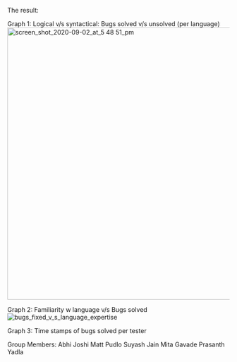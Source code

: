 The result:

Graph 1: Logical v/s syntactical: Bugs solved v/s unsolved (per language)
<img width="617" alt="screen_shot_2020-09-02_at_5 48 51_pm" src="https://user-images.githubusercontent.com/69598394/92049140-953d9480-ed57-11ea-818c-20691b09b3e6.png">

Graph 2: Familiarity w language v/s Bugs solved
![bugs_fixed_v_s_language_expertise](https://user-images.githubusercontent.com/69598394/92049399-55c37800-ed58-11ea-86b1-472bc455f7d3.png)

Graph 3: Time stamps of bugs solved per tester

Group Members: 
Abhi Joshi
Matt Pudlo
Suyash Jain
Mita Gavade
Prasanth Yadla
